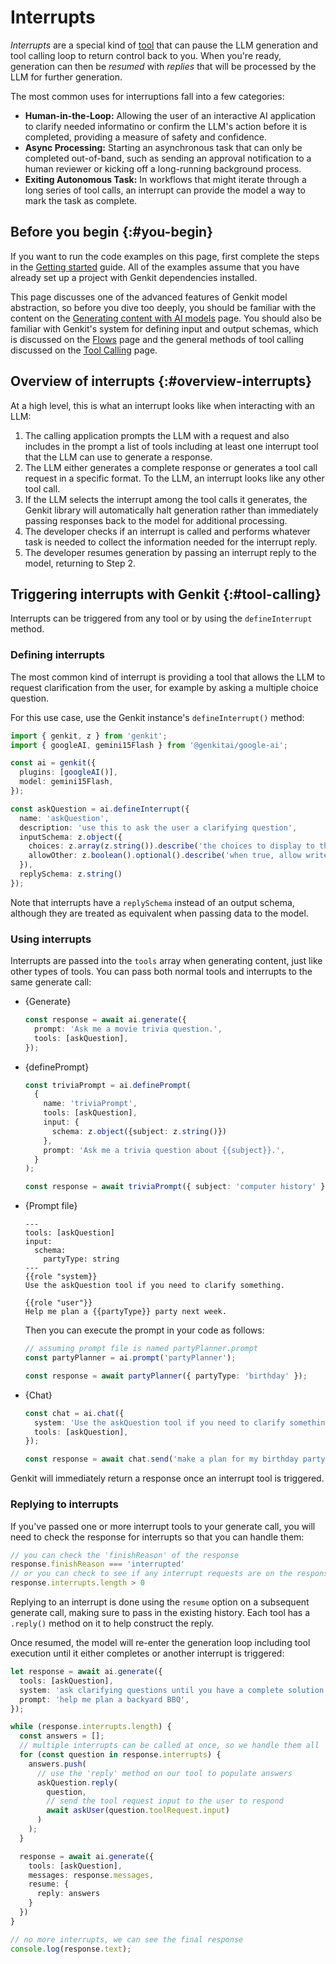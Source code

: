 # Interrupts

_Interrupts_ are a special kind of [tool](tool-calling) that can pause the
LLM generation and tool calling loop to return control back to you. When
you're ready, generation can then be *resumed* with *replies* that will be
processed by the LLM for further generation.

The most common uses for interruptions fall into a few categories:

*  **Human-in-the-Loop:** Allowing the user of an interactive AI application
   to clarify needed informatino or confirm the LLM's action before it is
   completed, providing a measure of safety and confidence.
*  **Async Processing:** Starting an asynchronous task that can only be
   completed out-of-band, such as sending an approval notification to
   a human reviewer or kicking off a long-running background process.
*  **Exiting Autonomous Task:** In workflows that might iterate through
   a long series of tool calls, an interrupt can provide the model a way
   to mark the task as complete.

## Before you begin {:#you-begin}

If you want to run the code examples on this page, first complete the steps in
the [Getting started](get-started) guide. All of the examples assume that you
have already set up a project with Genkit dependencies installed.

This page discusses one of the advanced features of Genkit model abstraction, so
before you dive too deeply, you should be familiar with the content on the
[Generating content with AI models](models) page. You should also be familiar
with Genkit's system for defining input and output schemas, which is discussed
on the [Flows](flows) page and the general methods of tool calling discussed
on the [Tool Calling](tool-calling) page.

## Overview of interrupts {:#overview-interrupts}

At a high level, this is what an interrupt looks like when interacting with an LLM:

1. The calling application prompts the LLM with a request and also includes in
   the prompt a list of tools including at least one interrupt tool that the LLM
   can use to generate a response.
2. The LLM either generates a complete response or generates a tool call request
   in a specific format. To the LLM, an interrupt looks like any other tool call.
3. If the LLM selects the interrupt among the tool calls it generates, the Genkit
   library will automatically halt generation rather than immediately passing
   responses back to the model for additional processing.
4. The developer checks if an interrupt is called and  performs whatever task is
   needed to collect the information needed for the interrupt reply.
5. The developer resumes generation by passing an interrupt reply to the model,
   returning to Step 2.

## Triggering interrupts with Genkit {:#tool-calling}

Interrupts can be triggered from any tool or by using the `defineInterrupt` method.

### Defining interrupts

The most common kind of interrupt is providing a tool that allows the LLM to 
request clarification from the user, for example by asking a multiple choice
question.

For this use case, use the Genkit instance's `defineInterrupt()` method:

```ts
import { genkit, z } from 'genkit';
import { googleAI, gemini15Flash } from '@genkitai/google-ai';

const ai = genkit({
  plugins: [googleAI()],
  model: gemini15Flash,
});

const askQuestion = ai.defineInterrupt({
  name: 'askQuestion',
  description: 'use this to ask the user a clarifying question',
  inputSchema: z.object({
    choices: z.array(z.string()).describe('the choices to display to the user'),
    allowOther: z.boolean().optional().describe('when true, allow write-ins')
  }),
  replySchema: z.string()
});
```

Note that interrupts have a `replySchema` instead of an output schema, although
they are treated as equivalent when passing data to the model.

### Using interrupts

Interrupts are passed into the `tools` array when generating content, just like
other types of tools. You can pass both normal tools and interrupts to the same
generate call:

*   {Generate}

    ```ts
    const response = await ai.generate({
      prompt: 'Ask me a movie trivia question.',
      tools: [askQuestion],
    });
    ```

*   {definePrompt}

    ```ts
    const triviaPrompt = ai.definePrompt(
      {
        name: 'triviaPrompt',
        tools: [askQuestion],
        input: {
          schema: z.object({subject: z.string()})
        },
        prompt: 'Ask me a trivia question about {{subject}}.',
      }
    );

    const response = await triviaPrompt({ subject: 'computer history' });
    ```

*   {Prompt file}

    ```none
    ---
    tools: [askQuestion]
    input:
      schema:
        partyType: string
    ---
    {{role "system}}
    Use the askQuestion tool if you need to clarify something.

    {{role "user"}}
    Help me plan a {{partyType}} party next week.
    ```

    Then you can execute the prompt in your code as follows:

    ```ts
    // assuming prompt file is named partyPlanner.prompt
    const partyPlanner = ai.prompt('partyPlanner');

    const response = await partyPlanner({ partyType: 'birthday' });
    ```

*   {Chat}

    ```ts
    const chat = ai.chat({
      system: 'Use the askQuestion tool if you need to clarify something.',
      tools: [askQuestion],
    });

    const response = await chat.send('make a plan for my birthday party');
    ```

Genkit will immediately return a response once an interrupt tool is triggered.

### Replying to interrupts

If you've passed one or more interrupt tools to your generate call, you will
need to check the response for interrupts so that you can handle them:

```ts
// you can check the 'finishReason' of the response
response.finishReason === 'interrupted'
// or you can check to see if any interrupt requests are on the response
response.interrupts.length > 0
```

Replying to an interrupt is done using the `resume` option on a subsequent
generate call, making sure to pass in the existing history. Each tool has
a `.reply()` method on it to help construct the reply.

Once resumed, the model will re-enter the generation loop including tool
execution until it either completes or another interrupt is triggered:

```ts
let response = await ai.generate({
  tools: [askQuestion],
  system: 'ask clarifying questions until you have a complete solution',
  prompt: 'help me plan a backyard BBQ',
});

while (response.interrupts.length) {
  const answers = [];
  // multiple interrupts can be called at once, so we handle them all
  for (const question in response.interrupts) {
    answers.push(
      // use the 'reply' method on our tool to populate answers
      askQuestion.reply(
        question,
        // send the tool request input to the user to respond
        await askUser(question.toolRequest.input)
      )
    );
  }

  response = await ai.generate({
    tools: [askQuestion],
    messages: response.messages,
    resume: {
      reply: answers
    }
  })
}

// no more interrupts, we can see the final response
console.log(response.text);
```